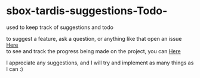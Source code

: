 # sbox-tardis-suggestions-Todo-
used to keep track of suggestions and todo

to suggest a feature, ask a question, or anything like that open an issue [Here](https://github.com/TheBoxTrot/sbox-tardis-suggestions-Todo-/issues?q=is%3Aissue+is%3Aopen+sort%3Aupdated-desc)  
to see and track the progress being made on the project, you can [Here](https://github.com/users/TheBoxTrot/projects/1?query=is%3Aopen+sort%3Aupdated-desc) 

I appreciate any suggestions, and I will try and implement as many things as I can :)

